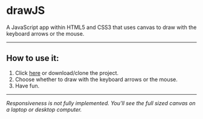 # drawJS

A JavaScript app within HTML5 and CSS3 that uses canvas to draw with the keyboard arrows or the mouse.

---

## How to use it:

1. Click [here](https://juanbedon.github.io/drawJS/home.html "drawJS") or download/clone the project.
2. Choose whether to draw with the keyboard arrows or the mouse.
3. Have fun.

---

*Responsiveness is not fully implemented. You'll see the full sized canvas on a laptop or desktop computer.*
